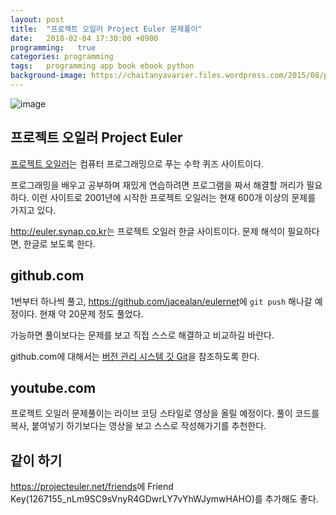 ```yaml
---
layout: post
title:  "프로젝트 오일러 Project Euler 문제풀이"
date:   2018-02-04 17:30:00 +0900
programming:   true
categories: programming
tags:   programming app book ebook python
background-image: https://chaitanyavarier.files.wordpress.com/2015/08/project-euler.png?w=300&h=180&crop=1
---
```

![image](https://chaitanyavarier.files.wordpress.com/2015/08/project-euler.png?w=300&h=180&crop=1)

## 프로젝트 오일러 Project Euler

[프로젝트 오일러](https://projecteuler.net/about)는 컴퓨터 프로그래밍으로 푸는 수학 퀴즈 사이트이다.

프로그래밍을 배우고 공부하며 재밌게 연습하려면 프로그램을 짜서 해결할 꺼리가 필요하다. 이런 사이트로 2001년에 시작한 프로젝트 오일러는 현재 600개 이상의 문제를 가지고 있다.

<http://euler.synap.co.kr>는 프로젝트 오일러 한글 사이트이다. 문제 해석이 필요하다면, 한글로 보도록 한다.

## github.com

1번부터 하나씩 풀고, <https://github.com/jacealan/eulernet>에 `git push` 해나갈 예정이다. 현재 약 20문제 정도 풀었다.

가능하면 풀이보다는 문제를 보고 직접 스스로 해결하고 비교하길 바란다.

github.com에 대해서는 [버전 관리 시스템 깃 Git](https://jacealan.github.io/2018-01-31-git.html)을 참조하도록 한다.

## youtube.com

프로젝트 오일러 문제풀이는 라이브 코딩 스타일로 영상을 올릴 예정이다. 풀이 코드를 복사, 붙여넣기 하기보다는 영상을 보고 스스로 작성해가기를 추천한다.

## 같이 하기

<https://projecteuler.net/friends>에 Friend Key(1267155_nLm9SC9sVnyR4GDwrLY7vYhWJymwHAHO)를 추가해도 좋다.
